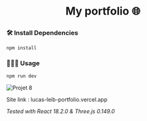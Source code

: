 # <p align="center">My portfolio 🌐</p>

### 🛠️ Install Dependencies 
```bash
npm install
```

### 🧑🏻‍💻 Usage
```bash
npm run dev
```
![Projet 8](https://github.com/Lucadol/Projet-8-OC/assets/130574901/37031759-6db6-4ca8-a6ef-5c52254f48be)

Site link : lucas-leib-portfolio.vercel.app

*Tested with React 18.2.0 & Three.js 0.149.0*
